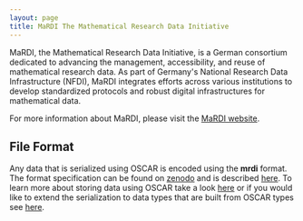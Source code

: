 ```yaml
---
layout: page
title: MaRDI The Mathematical Research Data Initiative
---
```


MaRDI, the Mathematical Research Data Initiative, is a German consortium dedicated to advancing the management, accessibility, and reuse of mathematical research data. As part of Germany's National Research Data Infrastructure (NFDI), MaRDI integrates efforts across various institutions to develop standardized protocols and robust digital infrastructures for mathematical data.

For more information about MaRDI, please visit the [MaRDI website](https://www.mardi-germany.de).

## File Format

Any data that is serialized using OSCAR is encoded using the **mrdi** format. The format specification can be found on [zenodo](https://zenodo.org/records/12723387) and is described [here](https://link.springer.com/chapter/10.1007/978-3-031-64529-7_25). To learn more about storing data using OSCAR take a look [here](https://docs.oscar-system.org/stable/General/serialization/) or if you would like to extend the serialization to data types that are built from OSCAR types see [here](https://docs.oscar-system.org/stable/DeveloperDocumentation/serialization/#dev_serialization).


